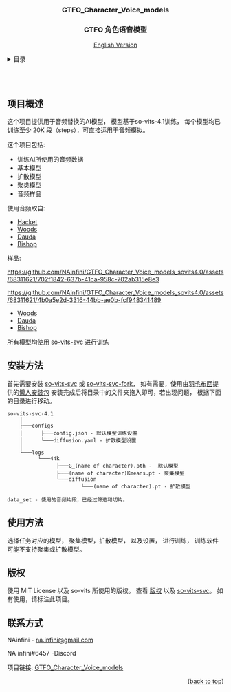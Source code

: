 <!-- Improved compatibility of back to top link: See: https://github.com/othneildrew/Best-README-Template/pull/73 -->
<a name="readme-top"></a>
<!--
*** Thanks for checking out the Best-README-Template. If you have a suggestion
*** that would make this better, please fork the repo and create a pull request
*** or simply open an issue with the tag "enhancement".
*** Don't forget to give the project a star!
*** Thanks again! Now go create something AMAZING! :D
-->



<!-- PROJECT LOGO -->
<br />
<div align="center">

  <h3 align="center">GTFO_Character_Voice_models</h3>
  <h3 align="center">GTFO 角色语音模型</h3>

  [English Version](README.md)
  
</div>




<!-- TABLE OF CONTENTS -->
<details>
  <summary>目录</summary>
  <ol>
    <li>
      <a href="#项目概述">项目概述</a>
    </li>
    <li>
      <a href="#安装方法">安装方法</a>
    </li>
    <li>
      <a href="#使用方法">使用方法</a>
    </li>
    <li><a href="#版权">版权</a></li>
    <li><a href="#联系方式">联系方式</a></li>
  </ol>
</details>

<br/></br>
<!-- ABOUT THE PROJECT -->

## 项目概述

这个项目提供用于音频替换的AI模型， 模型基于so-vits-4.1训练， 每个模型均已训练至少 20K 段（steps），可直接运用于音频模拟。

这个项目包括:
* 训练AI所使用的音频数据
* 基本模型
* 扩散模型
* 聚类模型
* 音频样品



使用音频取自:
* [Hacket](https://youtu.be/eX5f9dVZP2A)
* [Woods](https://www.youtube.com/watch?v=UE5h4AowjoU)
* [Dauda](https://www.youtube.com/watch?v=kgdOFGUQMVA)
* [Bishop](https://www.youtube.com/watch?v=OJp-yALvqGU)

样品:

https://github.com/NAinfini/GTFO_Character_Voice_models_sovits4.0/assets/68311621/702f1842-637b-41ca-958c-702ab315e8e3

https://github.com/NAinfini/GTFO_Character_Voice_models_sovits4.0/assets/68311621/4b0a5e2d-3316-44bb-ae0b-fcf948341489

* [Woods](so-vits-svc-4.1/Example_Audio/TestAudio_Woods.mp4)
* [Dauda](so-vits-svc-4.1/Example_Audio/TestAudio_Dauda.mp4)
* [Bishop](so-vits-svc-4.1/Example_Audio/TestAudio_Bishop.mp4)

所有模型均使用  [so-vits-svc](https://github.com/svc-develop-team/so-vits-svc/tree/4.0) 进行训练



<!-- GETTING STARTED -->
## 安装方法

首先需要安装 [so-vits-svc](https://github.com/svc-develop-team/so-vits-svc/tree/4.0) 或 [so-vits-svc-fork](https://github.com/voicepaw/so-vits-svc-fork)， 如有需要，使用由[羽毛布団](https://space.bilibili.com/3493141443250876)提供的[懒人安装包](https://www.bilibili.com/video/BV1Cc411H74D/?share_source=copy_web&vd_source=8116d735052da197cb39c474a91467dc)
安装完成后将目录中的文件夹拖入即可，若出现问题， 根据下面的目录进行移动。


```
so-vits-svc-4.1
    │
    ├───configs
    │      ├───config.json - 默认模型训练设置
    │      └───diffusion.yaml - 扩散模型设置
    │   
    └───logs
          └───44k
                ├───G_(name of character).pth -  默认模型
                ├───(name of character)Kmeans.pt - 聚集模型
                └───diffusion
                        └───(name of character).pt - 扩散模型

data_set - 使用的音频片段，已经过筛选和切片。
```

<!-- USAGE EXAMPLES -->
## 使用方法

选择任务对应的模型， 聚集模型，扩散模型， 以及设置， 进行训练， 训练软件可能不支持聚集或扩散模型。

<!-- LICENSE -->
## 版权

使用 MIT License 以及 so-vits 所使用的版权。 查看 [版权](LICENSE.txt) 以及  [so-vits-svc](https://github.com/svc-develop-team/so-vits-svc/tree/4.0)。
如有使用，请标注此项目。



<!-- CONTACT -->
## 联系方式

NAinfini - na.infini@gmail.com

NA infini#6457 -Discord

项目链接: [GTFO_Character_Voice_models](https://github.com/NAinfini/GTFO_Character_Voice_models_sovits4.0)

<p align="right">(<a href="#readme-top">back to top</a>)</p>

